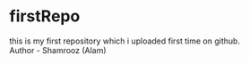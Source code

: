 # firstRepo
this is my first repository which i uploaded first time on github.
<br>
Author - Shamrooz (Alam)
